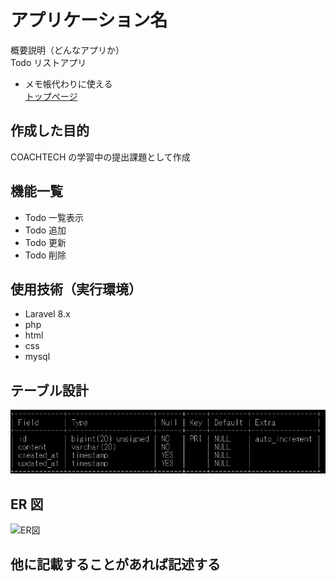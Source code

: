 # アプリケーション名

概要説明（どんなアプリか）  
Todo リストアプリ

-   メモ帳代わりに使える  
    [トップページ](http://127.0.0.1:8000)

## 作成した目的

COACHTECH の学習中の提出課題として作成

## 機能一覧

-   Todo 一覧表示
-   Todo 追加
-   Todo 更新
-   Todo 削除

## 使用技術（実行環境）

-   Laravel 8.x
-   php
-   html
-   css
-   mysql

## テーブル設計

![テーブル](/image/table.png)

## ER 図

![ER図](/image/ER図.png)

## 他に記載することがあれば記述する
